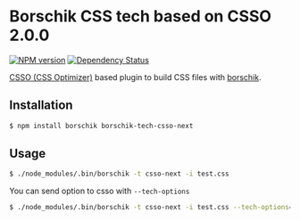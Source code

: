 # Borschik CSS tech based on CSSO 2.0.0
[![NPM version](https://badge.fury.io/js/borschik-tech-csso-next.png)](http://badge.fury.io/js/borschik-tech-csso-next)
[![Dependency Status](https://david-dm.org/denchistyakov/borschik-tech-csso-next.png)](https://david-dm.org/denchistyakov§/borschik-tech-csso-next)

[CSSO (CSS Optimizer)](https://github.com/css/csso) based plugin to build CSS files with [borschik](https://github.com/bem/borschik).

## Installation
```sh
$ npm install borschik borschik-tech-csso-next
```
## Usage
```sh
$ ./node_modules/.bin/borschik -t csso-next -i test.css
```

You can send option to csso with `--tech-options`
```sh
$ ./node_modules/.bin/borschik -t csso-next -i test.css --tech-options='{"csso":{"debug":true,"sourceMap":true}}'
```
